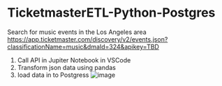 # TicketmasterETL-Python-Postgres
Search for music events in the Los Angeles area https://app.ticketmaster.com/discovery/v2/events.json?classificationName=music&dmaId=324&apikey=TBD
1) Call API in Jupiter Notebook in VSCode
2) Transform json data using pandas
3) load data in to Postgress
![image](https://github.com/user-attachments/assets/8a6e570d-619e-408c-9516-4d4225112e55)
